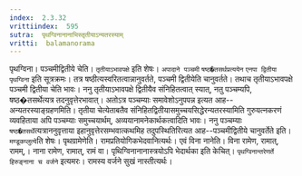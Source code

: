 ```yaml
---
index:  2.3.32
vrittiindex:  595
sutra:  पृथग्विनानानाभिस्तृतीयाऽन्यतरस्याम्
vritti:  balamanorama 
---
```


पृथग्विना। पञ्चमीद्वितीये चेति। `तृतीयाऽभावपक्षे` इति शेषः। `अपादाने पञ्चमी` `षष्ठ�तसर्थप्रत्ययेन` `एनपा द्वितीया` `पृथग्विना` इति सूत्रक्रमः। तत्र षष्ठीत्यस्वरितत्वान्नानुवर्तते, पञ्चमी द्वितीयेति चानुवर्तते। तथाच तृतीयाऽभावपक्षे पञ्चमी द्वितीया चेति भावः। ननु तृतीयाऽभावपक्षे द्वितीयैव संनिहितत्वात् स्यात्, नतु पञ्चम्यपि, षष्ठ�तसर्थेत्यत्र तदनुवृत्तेरभावात्। अतोऽत्र पञ्चम्याः समावेशोऽनुपपन्न इत्यत आह--अन्यतरस्याङ्ग्रहणमिति। तृतीया चेत्येताबतैव संनिहितद्वितीयासमुच्चयसिद्धेरन्यतरस्यामिति गुरुयत्नकरणं व्यवहिताया अपि पञ्चम्याः समुच्चयार्थम्, अव्ययानामनेकार्थकत्वादिति भावः। ननु पञ्चम्याः `षष्ठ�तसर्थे`त्यत्राननुवृत्ताया इहानुवृत्तेरसम्भवात्कथमिह तदुपस्थितिरित्यत आह--पञ्चमीद्वितीये चानुवर्तेते इति। `मण्डूकप्लुत्ये`ति शेषः। पृथग्रामेणेति। रामप्रतियोगिकभेदवानित्यर्थः। एवं विना नानेति। विना रामेण, रामात्, रामम्,। नाना रामेण, रामात्, रामं वा। पृथिग्विनानानास्त्रयोऽपि भेदार्थका इति केचित्। `पृथग्विनान्तरेणर्ते हिरुङ्नाना च वर्जने` इत्यमरः। रामस्य वर्जने सुखं नास्तीत्यर्थः। 

